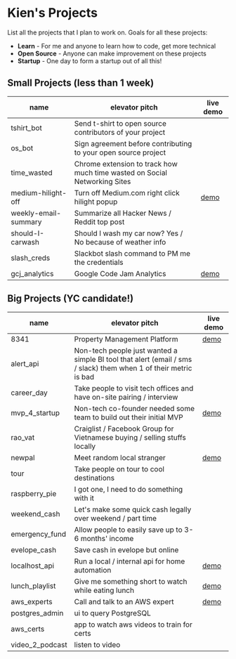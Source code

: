 # Kien's Projects
List all the projects that I plan to work on. Goals for all these projects:
* **Learn** - For me and anyone to learn how to code, get more technical
* **Open Source** - Anyone can make improvement on these projects
* **Startup** - One day to form a startup out of all this!

## Small Projects (less than 1 week)
| name | elevator pitch | live demo
| --- | --- | --- |
| tshirt_bot | Send t-shirt to open source contributors of your project | |
| os_bot | Sign agreement before contributing to your open source project | |
| time_wasted | Chrome extension to track how much time wasted on Social Networking Sites | |
| medium-hilight-off | Turn off Medium.com right click hilight popup | [demo](https://chrome.google.com/webstore/detail/medium-hilight-off/lfhbdbplpphacepapppdobnenkfimagn)   |
| weekly-email-summary | Summarize all Hacker News / Reddit top post |  |
| should-I-carwash | Should I wash my car now? Yes / No because of weather info |  |
| slash_creds | Slackbot slash command to PM me the credentials |  |
| gcj_analytics | Google Code Jam Analytics | [demo](https://github.com/kienpham2000/gcj_analytics) |

## Big Projects (YC candidate!)
| name | elevator pitch | live demo
| --- | --- | --- |
| 8341 | Property Management Platform | [demo](http://8341app.github.io) |
| alert_api | Non-tech people just wanted a simple BI tool that alert (email / sms / slack) them when 1 of their metric is bad | |
| career_day | Take people to visit tech offices and have on-site pairing / interview | |
| mvp_4_startup | Non-tech co-founder needed some team to build out their initial MVP | [demo](http://knncreative.com) |
| rao_vat | Craiglist / Facebook Group for Vietnamese buying / selling stuffs locally | |
| newpal | Meet random local stranger | [demo](https://github.com/KNNCreative/newpal) |
| tour | Take people on tour to cool destinations | |
| raspberry_pie | I got one, I need to do something with it | |
| weekend_cash | Let's make some quick cash legally over weekend / part time | |
| emergency_fund | Allow people to easily save up to 3-6 months' income | |
| evelope_cash | Save cash in evelope but online | |
| localhost_api | Run a local / internal api for home automation | [demo](https://github.com/LocalhostAPI) |
| lunch_playlist | Give me something short to watch while eating lunch | [demo](https://github.com/LunchPlaylists) | |
| aws_experts | Call and talk to an AWS expert| [demo](https://github.com) | |
| postgres_admin | ui to query PostgreSQL | |
| aws_certs | app to watch aws videos to train for certs | |
| video_2_podcast | listen to video | |
